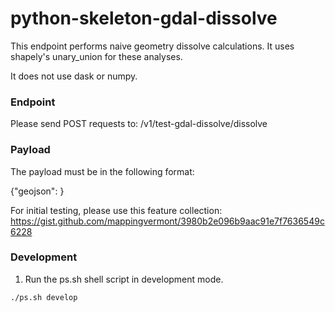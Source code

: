 # python-skeleton-gdal-dissolve

This endpoint performs naive geometry dissolve calculations. It uses shapely's unary_union for these analyses.

It does not use dask or numpy.

### Endpoint
Please send POST requests to: /v1/test-gdal-dissolve/dissolve

### Payload
The payload must be in the following format:

{"geojson": <feature collection>}

For initial testing, please use this feature collection: https://gist.github.com/mappingvermont/3980b2e096b9aac91e7f7636549c6228

### Development
1. Run the ps.sh shell script in development mode.

```ssh
./ps.sh develop
```
